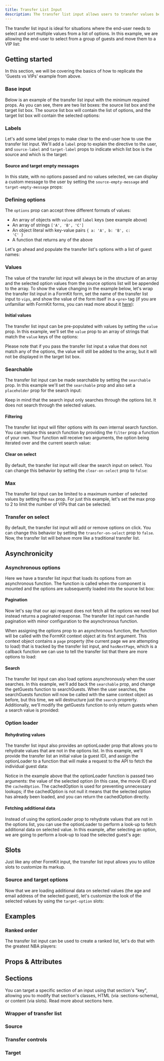 ```yaml
---
title: Transfer List Input
description: The transfer list input allows users to transfer values between two lists. It is useful for situations where you need to select multiple values from a large list of options.
---
```


<InputPageHero title="Transfer List"></InputPageHero>

<page-toc></page-toc>

<ProInstallSnippet></ProInstallSnippet>

The transfer list input is ideal for situations where the end-user needs to select and sort multiple values from a list of options. In this example, we are allowing the end-user to select from a group of guests and move them to a VIP list:

<example
name="Transfer List"
:min-height="550"
:file="[
  '/\_content/examples/transfer-list/transfer-list-full-example.vue',
  '/\_content/examples/transfer-list/api.js',
  '/\_content/examples/transfer-list/utils.js'
]"></example>

## Getting started

In this section, we will be covering the basics of how to replicate the 'Guests vs VIPs' example from above.

### Base input

Below is an example of the transfer list input with the minimum required props. As you can see, there are two list boxes: the source list box and the target list box. The source list box will contain the list of options, and the target list box will contain the selected options:

<example
name="Transfer List"
:min-height="300"
file="/\_content/examples/transfer-list/transfer-list-base.vue"></example>

### Labels

Let's add some label props to make clear to the end-user how to use the transfer list input. We'll add a `label` prop to explain the directive to the user, and `source-label` and `target-label` props to indicate which list box is the source and which is the target:

<example
name="Transfer List"
:min-height="300"
file="/\_content/examples/transfer-list/transfer-list-labels.vue"></example>

#### Source and target empty messages

In this state, with no options passed and no values selected, we can display a custom message to the user by setting the `source-empty-message` and `target-empty-message` props:

<example
name="Transfer List"
:min-height="300"
file="/\_content/examples/transfer-list/transfer-list-empty-messages.vue"></example>

### Defining options

The `options` prop can accept three different formats of values:

- An array of objects with `value` and `label` keys (see example above)
- An array of strings <code>['A', 'B', 'C']</code>
- An object literal with key-value pairs <code>{ a: 'A', b: 'B', c: 'C' }</code>
- A function that returns any of the above

Let's go ahead and populate the transfer list's options with a list of guest names:

<example
name="Transfer List"
:min-height="550"
:file="[
  '/\_content/examples/transfer-list/transfer-list-options.vue',
  '/\_content/examples/transfer-list/guests.js'
]"></example>

### Values

The value of the transfer list input will always be in the structure of an array and the selected option values from the source options list will be appended to the array. To show the value changing in the example below, let's wrap the transfer list input in a FormKit form, set the name of the transfer list input to `vips`, and show the value of the form itself in a `<pre>` tag (if you are unfamiliar with FormKit forms, you can read more about it [here](/getting-started/your-first-form)):

<example
name="Transfer List"
:min-height="550"
:file="[
  '/\_content/examples/transfer-list/transfer-list-values.vue',
  '/\_content/examples/transfer-list/guests.js'
]"></example>

#### Initial values

The transfer list input can be pre-populated with values by setting the `value` prop. In this example, we'll set the `value` prop to an array of strings that match the `value` keys of the options:

<example
name="Transfer List"
:min-height="550"
:file="[
  '/\_content/examples/transfer-list/transfer-list-initial-values.vue',
  '/\_content/examples/transfer-list/guests.js'
]"></example>

Please note that if you pass the transfer list input a value that does not match any of the options, the value will still be added to the array, but it will not be displayed in the target list box.

### Searchable

The transfer list input can be made searchable by setting the `searchable` prop. In this example we'll set the `searchable` prop and also set a `placeholder` prop for the search input:

<example
name="Transfer List"
:min-height="550"
:file="[
  '/\_content/examples/transfer-list/transfer-list-searchable.vue',
  '/\_content/examples/transfer-list/guests.js'
]"></example>

Keep in mind that the search input only searches through the options list. It does not search through the selected values.

#### Filtering

The transfer list input will filter options with its own internal search function. You can replace this search function by providing the `filter` prop a function of your own. Your function will receive two arguments, the option being iterated over and the current search value:

<example
name="Taglist"
:min-height="550"
:file="[
  '/\_content/examples/transfer-list/transfer-list-filter.vue',
  '/\_content/examples/transfer-list/guests.js'
]"></example>

#### Clear on select

By default, the transfer list input will clear the search input on select. You can change this behavior by setting the `clear-on-select` prop to `false`:

### Max

The transfer list input can be limited to a maximum number of selected values by setting the `max` prop. For just this example, let's set the max prop to 2 to limit the number of VIPs that can be selected:

<example
name="Transfer List"
:min-height="550"
:file="[
  '/\_content/examples/transfer-list/transfer-list-max.vue',
  '/\_content/examples/transfer-list/guests.js'
]"></example>

### Transfer on select

By default, the transfer list input will add or remove options on click. You can change this behavior by setting the `transfer-on-select` prop to `false`. Now, the transfer list will behave more like a traditional transfer list.

<example
name="Transfer List"
:min-height="550"
:file="[
  '/\_content/examples/transfer-list/transfer-list-transfer-on-select.vue',
  '/\_content/examples/transfer-list/guests.js'
]"></example>

## Asynchronicity

### Asynchronous options

Here we have a transfer list input that loads its options from an asynchronous function. The function is called when the component is mounted and the options are subsequently loaded into the source list box:

<example
name="Transfer List"
:min-height="550"
:file="[
  '/\_content/examples/transfer-list/transfer-list-async-options.vue',
  '/\_content/examples/transfer-list/api.js'
]"></example>

#### Pagination

Now let's say that our api request does not fetch all the options we need but instead returns a paginated response. The transfer list input can handle pagination with minor configuration to the asynchronous function.

When assigning the options prop to an asynchronous function, the function will be called with the FormKit context object at its first argument. This context object contains a `page` property (the current page we are attempting to load) that is tracked by the transfer list input, and `hasNextPage`, which is a callback function we can use to tell the transfer list that there are more options to load:

<example
name="Transfer List"
:min-height="550"
:file="[
  '/\_content/examples/transfer-list/transfer-list-async-options-pagination.vue',
  '/\_content/examples/transfer-list/api.js'
]"></example>

#### Search

The transfer list input can also load options asynchronously when the user searches. In this example, we'll add back the `searchable` prop, and change the getGuests function to searchGuests. When the user searches, the searchGuests function will now be called with the same context object as before, but this time, we will destructure just the `search` proprerty. Additionally, we'll modify the getGuests function to only return guests when a search value is provided:

<example
name="Transfer List"
:min-height="550"
:file="[
  '/\_content/examples/transfer-list/transfer-list-async-options-search.vue',
  '/\_content/examples/transfer-list/api.js'
]"></example>

### Option loader

#### Rehydrating values

The transfer list input also provides an optionLoader prop that allows you to rehydrate values that are not in the options list. In this example, we'll provide the transfer list an initial value (a guest ID), and assign the optionLoader to a function that will make a request to the API to fetch the individual guest data:

<example
name="Transfer List"
:min-height="550"
:file="[
  '/\_content/examples/transfer-list/transfer-list-rehydrating-values.vue',
  '/\_content/examples/transfer-list/api.js'
]"></example>

Notice in the example above that the optionLoader function is passed two arguments: the value of the selected option (in this case, the movie ID) and the `cachedOption`. The cachedOption is used for preventing unnecessary lookups; if the cachedOption is not null it means that the selected option has already been loaded, and you can return the cachedOption directly.

#### Fetching additional data

Instead of using the optionLoader prop to rehydrate values that are not in the options list, you can use the optionLoader to perform a look-up to fetch additional data on selected value. In this example, after selecting an option, we are going to perform a look-up to load the selected guest's age:

<example
name="Transfer List"
:min-height="550"
:file="[
  '/\_content/examples/transfer-list/transfer-list-additional-data.vue',
  '/\_content/examples/transfer-list/api.js'
]"></example>

## Slots

Just like any other FormKit input, the transfer list input allows you to utilize slots to customize its markup.

### Source and target options

Now that we are loading additional data on selected values (the age and email address of the selected guest), let's customize the look of the selected values by using the `target-option` slots:

<example
name="Transfer List"
:min-height="550"
:file="[
  '/\_content/examples/transfer-list/transfer-list-options-slot.vue',
  '/\_content/examples/transfer-list/api.js',
  '/\_content/examples/transfer-list/utils.js'
]"></example>

## Examples

### Ranked order

The transfer list input can be used to create a ranked list, let's do that with the greatest NBA players:

<example
name="Transfer List"
:min-height="550"
:file="[
  '/\_content/examples/transfer-list/transfer-list-ranking.vue',
  '/\_content/examples/transfer-list/nba-top-players.js',
  '/\_content/examples/transfer-list/utils.js'
]"></example>

## Props & Attributes

<reference-table input="taglist" :data="[
  {
    prop: 'debounce',
    type: 'number',
    default: '200',
    description: 'Number of milliseconds to debounce calls to an options function.'
  },
  {
    prop: 'options',
    type: 'any',
    default: '[]',
    description: 'The list of options the user can select from.'
  },
  {
    prop: 'filter',
    type: 'function',
    default: 'null',
    description: 'Used to apply your own custom filter function for static options.'
  },
  {
    prop: 'option-loader',
    type: 'function',
    default: 'null',
    description: 'Used for hydrating initial value, or performing an additional request to load more information of a selected option.'
  },
  {
    prop: 'source-empty-message',
    type: 'string',
    default: 'undefined',
    description: 'Renders a message when there are no options to display.'
  },
  {
    prop: 'target-empty-message',
    type: 'string',
    default: 'undefined',
    description: 'Renders a message when there are no values to display'
  },
  {
    prop: 'max',
    type: 'number',
    default: 'undefined',
    description: 'Limits the number of options that can be selected.'
  },
  {
    prop: 'clearOnSelect',
    type: 'boolean',
    default: 'true',
    description: 'Clears the search input after selecting an option (only for options that are not loaded via function).'
  },
  {
    prop: 'searchable',
    type: 'boolean',
    default: 'false',
    description: 'Enables the search input.'
  },
  {
    prop: 'source-label',
    type: 'string',
    default: 'undefined',
    description: 'Renders a label for the source list.'
  },
  {
    prop: 'target-label',
    type: 'string',
    default: 'undefined',
    description: 'Renders a label for the target list.'
  },
  {
    prop: 'transfer-on-select',
    type: 'boolean',
    default: 'true',
    description: 'Automatically transfers selected options to the target list. If set to false, will render transfer forward and transfer backward buttons.'
  }
]">
</reference-table>

## Sections

You can target a specific section of an input using that section's "key", allowing you to modify that section's classes, HTML (via :sections-schema), or content (via slots). Read more about sections here.

### Wrapper of transfer list

<div>
  <formkit-input-diagram
    :hide-on-small="true"
    class="input-diagram--autocomplete-outer autocomplete-option-single"
    :schema="[
      {
        name: 'outer',
        children: [
          {
            name: 'fieldset',
            children: [
              {
                name: 'legend',
                content: 'Choose VIPs for the party',
              },
              {
                name: 'help',
                content: 'You can select up to 3 VIPs.',
              },
              {
                name: 'wrapper',
                class: 'flex',
                children: [
                  {
                    content: 'Source list',
                    name: 'source'
                  },
                  {
                    content: 'Transfer controls',
                    name: 'transferControls'
                  },
                  {
                    content: 'Target list',
                    name: 'target'
                  }
                ]
              },
              {
                name: 'messages',
                children: [
                  {
                    name: 'message',
                    content: 'Sorry, you may not add more than 3 guests.',
                  }
                ]
              }
            ]
          }
        ]
      }
    ]"
  >
  </formkit-input-diagram>
</div>

### Source

<div>
  <formkit-input-diagram
    :hide-on-small="true"
    class="input-diagram--transfer-list"
    :schema="[
      {
        name: 'source',
        children: [
          {
            name: 'sourceHeader',
            class: 'flex',
            children: [
              {
                name: 'sourceHeaderLabel',
                content: 'Guests'
              },
              {
                name: 'sourceHeaderItemCount',
                content: '97'
              }
            ]
          },
          {
            name: 'sourceControls',
            children: [
              {
                name: 'sourceSearch',
                class: 'flex',
                children: [
                  {
                    name: 'sourceSearchInput',
                    class: 'large'
                  },
                  {
                    name: 'sourceSearchClear',
                    class: 'small',
                    children: [
                      {
                        name: 'closeIcon',
                        content: '✕'
                      }
                    ]
                  }
                ]
              }
            ]
          },
          {
            name: 'sourceListItems',
            children: [
              {
                name: 'sourceEmptyMessage',
                children: [
                  {
                    name: 'emptyMessageInner',
                    content: 'No guests found'
                  }
                ]
              }
            ]
          },
          {
            name: 'sourceListItem',
            class: 'flex',
            children: [
              {
                name: 'selectedIcon',
                content: '✓',
                class: 'small'
              },
              {
                name: 'sourceOption',
                content: 'John Doe',
                class: 'large'
              }
            ]
          },
          {
            name: 'sourceLoadMore',
            class: 'flex',
            children: [
              {
                name: 'loadMoreInner',
                children: [
                  {
                    name: 'loaderIcon',
                    content: '⌛',
                  }
                ]
              }
            ]
          },
        ]
      },
    ]"
  >
  </formkit-input-diagram>
</div>

### Transfer controls

<div>
 <formkit-input-diagram
    :hide-on-small="true"
    class="input-diagram--transfer-list"
    :schema="[
      {
        name: 'transferControls',
        children: [
          {
            name: 'transferButtonForwardAll',
            class: 'flex',
            children: [
              {
                name: 'controlLabel',
                class: 'small',
              },
              {
                name: 'fastForwardIcon',
                content: '⇥',
                class: 'large'
              }
            ]
          },
          {
            name: 'transferButtonForward',
            class: 'flex',
            children: [
              {
                name: 'controlLabel',
                class: 'small'
              },
              {
                name: 'forwardIcon',
                content: '⇒',
                class: 'large'
              }
            ]
          },
          {
            name: 'transferButtonBackward',
            class: 'flex',
            children: [
              {
                name: 'controlLabel',
                class: 'small'
              },
              {
                name: 'backwardIcon',
                content: '⇐',
                class: 'large'
              }
            ]
          },
          {
            name: 'transferButtonBackwardAll',
            class: 'flex',
            children: [
              {
                name: 'controlLabel',
                class: 'small'
              },
              {
                name: 'fastBackwardIcon',
                content: '⇤',
                class: 'large'
              }
            ]
          }
        ]
      },
    ]"
  >
  </formkit-input-diagram>
</div>

### Target

<div>
 <formkit-input-diagram
    :hide-on-small="true"
    class="input-diagram--transfer-list"
    :schema="[
       {
        name: 'target',
        children: [
          {
            name: 'targetHeader',
            class: 'flex',
            children: [
              {
                name: 'targetHeaderLabel',
                content: 'VIPs',
                class: 'large'
              },
              {
                name: 'targetHeaderItemCount',
                content: '3',
                class: 'small'
              }
            ]
          },
          {
            name: 'targetListItems',
            children: [
              {
                name: 'targetEmptyMessage',
                children: [
                  {
                    name: 'emptyMessageInner',
                    content: 'No VIPs selected'
                  }
                ]
              },
              {
                name: 'targetListItem',
                class: 'flex',
                children: [
                  {
                    name: 'selectedIcon',
                    content: '✓',
                    class: 'small'
                  },
                  {
                    name: 'targetOption',
                    content: 'John Doe',
                    class: 'large'
                  }
                ]
              },
              {
                name: 'targetLoadMore',
                class: 'flex',
                children: [
                  {
                    name: 'loadMoreInner',
                    children: [
                      {
                        name: 'loaderIcon',
                        content: '⌛'
                      }
                    ]
                  }
                ]
              }
            ]
          }
        ]
      },
    ]"
  >
  </formkit-input-diagram>
</div>



<reference-table type="sectionKeys" primary="section-key" :data="[
  {
    'section-key': 'fieldset',
    description: 'A fieldset element that acts as the root element for the transfer list input.'
  },
  {
    'section-key': 'legend',
    description: 'A legend element that renders the label.'
  },
  {
    'section-key': 'source',
    description: 'A div element that contains the sourceHeader, sourceControls, and sourceListItems sections.'
  },
  {
    'section-key': 'sourceHeader',
    description: 'A div element that contains the sourceHeaderLabel and sourceHeaderItemCount sections'
  },
  {
    'section-key': 'sourceHeaderLabel',
    description: 'A label element that renders the sourceLabel prop.'
  },
  {
    'section-key': 'sourceHeaderItemCount',
    description: 'A span element that renders the number of items and number of items selected in the source list.'
  },
  {
    'section-key': 'sourceControls',
    description: 'A div element that contains the sourceSearchINput and sourceSearchClear sections'
  },
  {
    'section-key': 'sourceSearch',
    description: 'A div element that contains the sourceSearchInput and sourceSearchClear sections'
  },
  {
    'section-key': 'sourceSearchInput',
    description: 'A text input element used for searching.'
  },
  {
    'section-key': 'sourceSearchClear',
    description: 'A button element that clears the search input.'
  },
  {
    'section-key': 'closeIcon',
    description: 'The span used containing the icon for the clear search input.'
  },
  {
    'section-key': 'sourceListItems',
    description: 'A ul element that contains the sourceListItems.'
  },
  {
    'section-key': 'sourceEmptyMessage',
    description: 'A li element that contains the emptyMessageInner section.'
  },
  {
    'section-key': 'emptyMessageInner',
    description: 'A span element that renders the provided empty message text.'
  },
  {
    'section-key': 'sourceListItem',
    description: 'A li element for the sourceListItems section that contains the sourceOption section.'
  },
  {
    'section-key': 'selectIcon',
    description: 'A span elemenet that renders the selected icon when the sourceListItem is set to selected.'
  },
  {
    'section-key': 'sourceOption',
    description: 'A div element that renders the option label.'
  },
  {
    'section-key': 'sourceLoadMore',
    description: 'A li element that contains the loadMoreInner section.'
  },
  {
    'section-key': 'loadMoreInner',
    description: 'A span element that renders the loading icon.'
  },
  {
    'section-key': 'loaderIcon',
    description: 'A span element that outputs an icon when loading is occurring.'
  },
  {
    'section-key': 'transferControls',
    description: 'A div element that contains the transferButtonForwardAll, transferButtonForward, transferButtonBackward, and transferButtonBackwardAll sections.'
  },
  {
    'section-key': 'transferButtonForwardAll',
    description: 'A button element that transfers all options to the target list.'
  },
  {
    'section-key': 'transferButtonForward',
    description: 'A button element that transfers selected options to the target list.'
  },
  {
    'section-key': 'transferButtonBackward',
    description: 'A button element that transfers selected options to the source list.'
  },
  {
    'section-key': 'transferButtonBackwardAll',
    description: 'A button element that transfers all options to the source list.'
  },
  {
    'section-key': 'controlLabel',
    description: 'A span element that renders the control label.'
  },
  {
    'section-key': 'fastForwardIcon',
    description: 'A span element that renders the fast forward icon.'
  },
  {
    'section-key': 'moveRightIcon',
    description: 'A span element that renders the move right icon.'
  },
  {
    'section-key': 'moveLeftIcon',
    description: 'A span element that renders the move left icon.'
  },
  {
    'section-key': 'rewindIcon',
    description: 'A span element that renders the rewind icon.'
  },
  {
    'section-key': 'target',
    description: 'A div element that contains the targetHeader, targetControls, and targetListItems sections.'
  },
  {
    'section-key': 'targetHeader',
    description: 'A div element that contains the targetHeaderLabel and targetHeaderItemCount sections'
  },
  {
    'section-key': 'targetHeaderLabel',
    description: 'A label element that renders the targetLabel prop.'
  },
  {
    'section-key': 'targetHeaderItemCount',
    description: 'A span element that renders the number of items and number of items selected in the target list.'
  },
  {
    'section-key': 'targetListItems',
    description: 'A ul element that contains the targetListItems.'
  },
  {
    'section-key': 'targetEmptyMessage',
    description: 'A li element that contains the emptyMessageInner section.'
  },
  {
    'target-key': 'targetListItem',
    description: 'A li element for the targetListItems section that contains the targetOption section.'
  },
  {
    'section-key': 'targetLoadMore',
    description: 'A li element that contains the loadMoreInner section.'
  }
]">
</reference-table>
